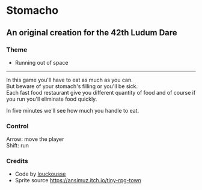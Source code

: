# Stomacho
## An original creation for the 42th Ludum Dare 
### Theme

- Running out of space

---

In this game you'll have to eat as much as you can.  
But beware of your stomach's filling or you'll be sick.  
Each fast food restaurant give you different quantity of food and of course if you run you'll eliminate food quickly. 

In five minutes we'll see how much you handle to eat.

### Control
Arrow: move the player  
Shift: run

### Credits
* Code by [louckousse](https://twitter.com/louckousse)
* Sprite source https://ansimuz.itch.io/tiny-rpg-town
